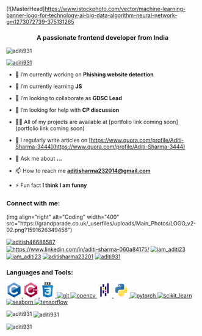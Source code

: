 [![MasterHead]https://www.istockphoto.com/vector/machine-learning-banner-logo-for-technology-ai-big-data-algorithm-neural-network-gm1273072739-375131265

<h3 align="center">A passionate frontend developer from India</h3>

<p align="left"> <img src="https://komarev.com/ghpvc/?username=aditi931&label=Profile%20views&color=0e75b6&style=flat" alt="aditi931" /> </p>

<p align="left"> <a href="https://github.com/ryo-ma/github-profile-trophy"><img src="https://github-profile-trophy.vercel.app/?username=aditi931" alt="aditi931" /></a> </p>

- 🔭 I’m currently working on **Phishing website detection**

- 🌱 I’m currently learning **JS**

- 👯 I’m looking to collaborate as **GDSC Lead**

- 🤝 I’m looking for help with **CP discussion**

- 👨‍💻 All of my projects are available at [portfolio link coming soon](portfolio link coming soon)

- 📝 I regularly write articles on [https://www.quora.com/profile/Aditi-Sharma-3444](https://www.quora.com/profile/Aditi-Sharma-3444)

- 💬 Ask me about **...**

- 📫 How to reach me **aditisharma232014@gmail.com**

- ⚡ Fun fact **I think I am funny**

<h3 align="left">Connect with me:</h3>
(img align="right" alt="Coding" width="400" src="https://grandparade.co.uk/_userfiles/uploads/Main_Photos/LOGO_v2-02.png?1591626349458")

<p align="left">
<a href="https://twitter.com/aditish46686587" target="blank"><img align="center" src="https://raw.githubusercontent.com/rahuldkjain/github-profile-readme-generator/master/src/images/icons/Social/twitter.svg" alt="aditish46686587" height="30" width="40" /></a>
<a href="https://linkedin.com/in/https://www.linkedin.com/in/aditi-sharma-060a84175/" target="blank"><img align="center" src="https://raw.githubusercontent.com/rahuldkjain/github-profile-readme-generator/master/src/images/icons/Social/linked-in-alt.svg" alt="https://www.linkedin.com/in/aditi-sharma-060a84175/" height="30" width="40" /></a>
<a href="https://instagram.com/iam_aditi23" target="blank"><img align="center" src="https://raw.githubusercontent.com/rahuldkjain/github-profile-readme-generator/master/src/images/icons/Social/instagram.svg" alt="iam_aditi23" height="30" width="40" /></a>
<a href="https://www.codechef.com/users/iam_aditi23" target="blank"><img align="center" src="https://cdn.jsdelivr.net/npm/simple-icons@3.1.0/icons/codechef.svg" alt="iam_aditi23" height="30" width="40" /></a>
<a href="https://www.hackerrank.com/aditisharma23201" target="blank"><img align="center" src="https://raw.githubusercontent.com/rahuldkjain/github-profile-readme-generator/master/src/images/icons/Social/hackerrank.svg" alt="aditisharma23201" height="30" width="40" /></a>
<a href="https://www.leetcode.com/aditi931" target="blank"><img align="center" src="https://raw.githubusercontent.com/rahuldkjain/github-profile-readme-generator/master/src/images/icons/Social/leet-code.svg" alt="aditi931" height="30" width="40" /></a>
</p>

<h3 align="left">Languages and Tools:</h3>
<p align="left"> <a href="https://www.cprogramming.com/" target="_blank" rel="noreferrer"> <img src="https://raw.githubusercontent.com/devicons/devicon/master/icons/c/c-original.svg" alt="c" width="40" height="40"/> </a> <a href="https://www.w3schools.com/cpp/" target="_blank" rel="noreferrer"> <img src="https://raw.githubusercontent.com/devicons/devicon/master/icons/cplusplus/cplusplus-original.svg" alt="cplusplus" width="40" height="40"/> </a> <a href="https://www.w3schools.com/css/" target="_blank" rel="noreferrer"> <img src="https://raw.githubusercontent.com/devicons/devicon/master/icons/css3/css3-original-wordmark.svg" alt="css3" width="40" height="40"/> </a> <a href="https://git-scm.com/" target="_blank" rel="noreferrer"> <img src="https://www.vectorlogo.zone/logos/git-scm/git-scm-icon.svg" alt="git" width="40" height="40"/> </a> <a href="https://opencv.org/" target="_blank" rel="noreferrer"> <img src="https://www.vectorlogo.zone/logos/opencv/opencv-icon.svg" alt="opencv" width="40" height="40"/> </a> <a href="https://pandas.pydata.org/" target="_blank" rel="noreferrer"> <img src="https://raw.githubusercontent.com/devicons/devicon/2ae2a900d2f041da66e950e4d48052658d850630/icons/pandas/pandas-original.svg" alt="pandas" width="40" height="40"/> </a> <a href="https://www.python.org" target="_blank" rel="noreferrer"> <img src="https://raw.githubusercontent.com/devicons/devicon/master/icons/python/python-original.svg" alt="python" width="40" height="40"/> </a> <a href="https://pytorch.org/" target="_blank" rel="noreferrer"> <img src="https://www.vectorlogo.zone/logos/pytorch/pytorch-icon.svg" alt="pytorch" width="40" height="40"/> </a> <a href="https://scikit-learn.org/" target="_blank" rel="noreferrer"> <img src="https://upload.wikimedia.org/wikipedia/commons/0/05/Scikit_learn_logo_small.svg" alt="scikit_learn" width="40" height="40"/> </a> <a href="https://seaborn.pydata.org/" target="_blank" rel="noreferrer"> <img src="https://seaborn.pydata.org/_images/logo-mark-lightbg.svg" alt="seaborn" width="40" height="40"/> </a> <a href="https://www.tensorflow.org" target="_blank" rel="noreferrer"> <img src="https://www.vectorlogo.zone/logos/tensorflow/tensorflow-icon.svg" alt="tensorflow" width="40" height="40"/> </a> </p>

<p><img align="left" src="https://github-readme-stats.vercel.app/api/top-langs?username=aditi931&show_icons=true&locale=en&layout=compact" alt="aditi931" /></p>

<p>&nbsp;<img align="center" src="https://github-readme-stats.vercel.app/api?username=aditi931&show_icons=true&locale=en" alt="aditi931" /></p>

<p><img align="center" src="https://github-readme-streak-stats.herokuapp.com/?user=aditi931&" alt="aditi931" /></p>
